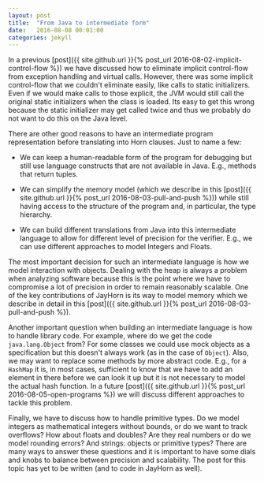 ```yaml
---
layout: post
title:  "From Java to intermediate form"
date:   2016-08-08 00:01:00
categories: jekyll
---
```


In a previous [post]({{ site.github.url }}{% post_url 2016-08-02-implicit-control-flow %}) we have discussed how to eliminate implicit control-flow from exception handling and virtual calls. However, there was some implicit control-flow that we couldn't eliminate easily, like calls to static initializers. Even if we would make calls to those explicit, the JVM would still call the original static initializers when the class is loaded. Its easy to get this wrong because the static initializer may get called twice and thus we probably do not want to do this on the Java level.

There are other good reasons to have an intermediate program representation before translating into Horn clauses. Just to name a few:

   * We can keep a human-readable form of the program for debugging but still use language constructs that are not available in Java. E.g., methods that return tuples. 

   * We can simplify the memory model (which we describe in this [post]({{ site.github.url }}{% post_url 2016-08-03-pull-and-push %})) while still having access to the structure of the program and, in particular, the type hierarchy. 

   * We can build different translations from Java into this intermediate language to allow for different level of precision for the verifier. E.g., we can use different approaches to model Integers and Floats.

The most important decision for such an intermediate language is how we model interaction with objects. Dealing with the heap is always a problem when analyzing software because this is the point where we have to compromise a lot of precision in order to remain reasonably scalable. One of the key contributions of JayHorn is its way to model memory which we describe in detail in this [post]({{ site.github.url }}{% post_url 2016-08-03-pull-and-push %}).

Another important question when building an intermediate language is how to handle library code. For example, where do we get the code `java.lang.Object` from? For some classes we could use mock objects as a specification but this doesn't always work (as in the case of `Object`). Also, we may want to replace some methods by more abstract code. E.g., for a `HashMap` it is, in most cases, sufficient to know that we have to add an element in there before we can look it up but it is not necessary to model the actual hash function. In a future [post]({{ site.github.url }}{% post_url 2016-08-05-open-programs %}) we will discuss different approaches to tackle this problem.

Finally, we have to discuss how to handle primitive types. Do we model integers as mathematical integers without bounds, or do we want to track overflows? How about floats and doubles? Are they real numbers or do we model rounding errors? And strings: objects or primitive types? There are many ways to answer these questions and it is important to have some dials and knobs to balance between precision and scalability. The post for this topic has yet to be written (and to code in JayHorn as well).



